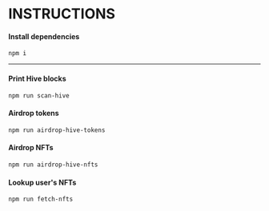 # INSTRUCTIONS

#### Install dependencies

```
npm i
```

-----

#### Print Hive blocks
```
npm run scan-hive
```

#### Airdrop tokens
```
npm run airdrop-hive-tokens
```

#### Airdrop NFTs
```
npm run airdrop-hive-nfts
```

#### Lookup user's NFTs
```
npm run fetch-nfts
```
